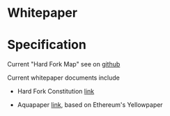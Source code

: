 # Whitepaper


# Specification

Current "Hard Fork Map" see on [github](https://github.com/aquachain/aquachain/blob/master/params/config.go#L25)

Current whitepaper documents include

  * Hard Fork Constitution [link](https://github.com/aquachain/aquachain#hard-fork-constitution)

  * Aquapaper [link](https://aquachain.github.io/aquapaper.pdf), based on Ethereum's Yellowpaper
